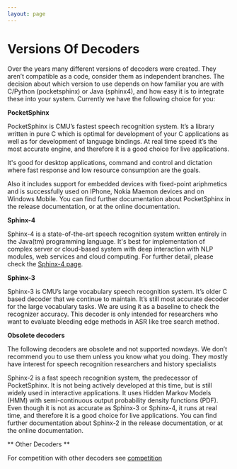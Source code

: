 ```yaml
---
layout: page 
---
```

# Versions Of Decoders

Over the years many different versions of decoders were created. They aren’t compatible as a code, consider 
them as independent branches. The decision about which version to use depends on how familiar you are with 
C/Python (pocketsphinx) or Java (sphinx4), and how easy it is to integrate these into your system. Currently
 we have the following choice for you:

**PocketSphinx**

PocketSphinx is CMU’s fastest speech recognition system. It’s a library written in pure C which is 
optimal for development of your C applications as well as for development of language bindings. At 
real time speed it’s the most accurate engine, and therefore it is a good choice for live applications.

It's good for desktop applications, command and control and dictation where fast response and low resource
consumption are the goals.

Also it includes support for embedded devices with fixed-point ariphmetics and is successfully used on 
IPhone, Nokia Maemon devices and on Windows Mobile. You can find further documentation about PocketSphinx 
in the release documentation, or at the online documentation.

**Sphinx-4**

Sphinx-4 is a state-of-the-art speech recognition system written entirely in the Java(tm) programming language. 
It's best for implementation of complex server or cloud-based system with deep interaction with NLP modules, web services and cloud computing. For further detail, please check the [ Sphinx-4 page](http://cmusphinx.sourceforge.net/sphinx4 ).

**Sphinx-3**

Sphinx-3 is CMU’s large vocabulary speech recognition system. It’s older C based decoder that we 
continue to maintain. It’s still most accurate decoder for the large vocabulary tasks. We are using it as a baseline to check the recognizer accuracy. This decoder is only intended for researchers who want to evaluate bleeding edge methods in ASR like tree search method.


**Obsolete decoders**

The following decoders are obsolete and not supported nowdays. We don’t recommend you to use them unless you 
know what you doing. They mostly have interest for speech recognition researchers and history specialists

Sphinx-2 is a fast speech recognition system, the predecessor of PocketSphinx. It is not being actively 
developed at this time, but is still widely used in interactive applications. It uses Hidden Markov Models 
(HMM) with semi-continuous output probability density functions (PDF). Even though it is not as accurate as
Sphinx-3 or Sphinx-4, it runs at real time, and therefore it is a good choice for live applications. You 
can find further documentation about Sphinx-2 in the release documentation, or at the online documentation.

** Other Decoders **

For competition with other decoders see [competition](competition)

